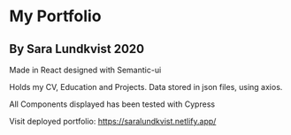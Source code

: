# My Portfolio
## By Sara Lundkvist 2020


Made in React designed with Semantic-ui

Holds my CV, Education and Projects. Data stored in json files, using axios.

All Components displayed has been tested with Cypress


Visit deployed portfolio: https://saralundkvist.netlify.app/
